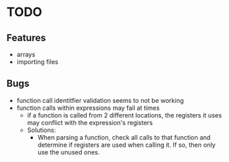 # TODO

## Features
- arrays
- importing files

## Bugs
- function call identitfier validation seems to not be working
- function calls within expressions may fail at times
  - if a function is called from 2 different locations, the registers it uses may conflict with the expression's registers
  - Solutions:
    - When parsing a function, check all calls to that function and determine if registers are used when calling it. If so, then only use the unused ones.